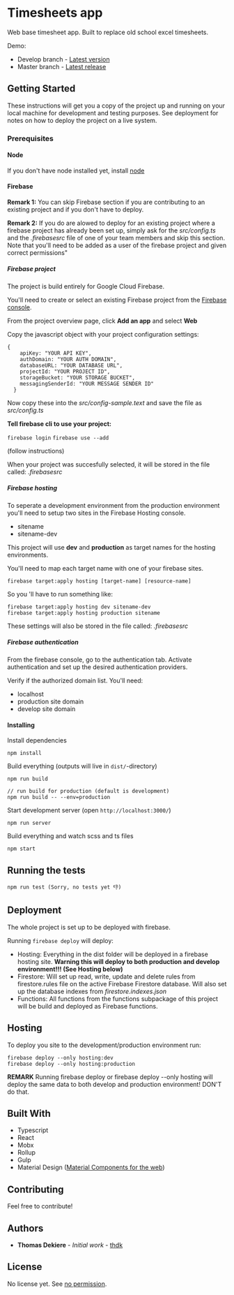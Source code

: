 # Timesheets app

Web base timesheet app. Built to replace old school excel timesheets.

Demo:
* Develop branch - [Latest version](https://dev-timesheets.firebaseapp.com)
* Master branch - [Latest release](https://timesheets-ffc4b.firebaseapp.com)

## Getting Started

These instructions will get you a copy of the project up and running on your local machine for development and testing purposes. See deployment for notes on how to deploy the project on a live system.

### Prerequisites

#### Node

If you don't have node installed yet, install [node](https://nodejs.org/en/download/)

#### Firebase

**Remark 1:** You can skip Firebase section if you are contributing to an existing project and if you don't have to deploy.

**Remark 2:** If you do are alowed to deploy for an existing project where a firebase project has already been set up, simply ask for the *src/config.ts* and the *.firebasesrc* file of one of your team members and skip this section. Note that you'll need to be added as a user of the firebase project and given correct permissions"

##### Firebase project

The project is build entirely for Google Cloud Firebase.

You'll need to create or select an existing Firebase project from the [Firebase console](https://console.firebase.google.com).

From the project overview page, click **Add an app** and select **Web**

Copy the javascript object with your project configuration settings:

```
{
    apiKey: "YOUR API KEY",
    authDomain: "YOUR AUTH DOMAIN",
    databaseURL: "YOUR DATABASE URL",
    projectId: "YOUR PROJECT ID",
    storageBucket: "YOUR STORAGE BUCKET",
    messagingSenderId: "YOUR MESSAGE SENDER ID"
  }
```

Now copy these into the *src/config-sample.text* and save the file as *src/config.ts*

**Tell firebase cli to use your project:**

`firebase login`
`firebase use --add`

(follow instructions)

When your project was succesfully selected, it will be stored in the file called: *.firebasesrc*

##### Firebase hosting
To seperate a development environment from the production environment you'll need to setup two sites in the Firebase Hosting console.

* sitename
* sitename-dev

This project will use **dev** and **production** as target names for the hosting environments.

You'll need to map each target name with one of your firebase sites.

`firebase target:apply hosting [target-name] [resource-name]`

So you 'll have to run something like:

```
firebase target:apply hosting dev sitename-dev
firebase target:apply hosting production sitename
```

These settings will also be stored in the file called: *.firebasesrc*

##### Firebase authentication

From the firebase console, go to the authentication tab.
Activate authentication and set up the desired authentication providers.

Verify if the authorized domain list. You'll need:
* localhost
* production site domain
* develop site domain

#### Installing

Install dependencies

    npm install

Build everything (outputs will live in `dist/`-directory)

    npm run build

    // run build for production (default is development)
    npm run build -- --env=production

Start development server (open `http://localhost:3000/`)

    npm run server

Build everything and watch scss and ts files

    npm start

## Running the tests

    npm run test (Sorry, no tests yet 👎)

## Deployment

The whole project is set up to be deployed with firebase.

Running `firebase deploy` will deploy:
* Hosting: Everything in the dist folder will be deployed in a firebase hosting site. **Warning this will deploy to both production and develop environment!!! (See Hosting below)**
* Firestore: Will set up read, write, update and delete rules from firestore.rules file on the active Firebase Firestore database. Will also set up the database indexes from *firestore.indexes.json*
* Functions: All functions from the functions subpackage of this project will be build and deployed as Firebase functions.

## Hosting

To deploy you site to the development/production environment run:

```
firebase deploy --only hosting:dev
firebase deploy --only hosting:production
```

**REMARK**
Running firebase deploy or firebase deploy --only hosting will deploy the same data to both develop and production environment! DON'T do that.

## Built With

* Typescript
* React
* Mobx
* Rollup
* Gulp
* Material Design ([Material Components for the web](https://github.com/material-components/material-components-web))

## Contributing

Feel free to contribute!

## Authors

* **Thomas Dekiere** - *Initial work* - [thdk](https://github.com/thdk)

## License

No license yet. See [no permission](https://choosealicense.com/no-permission/).